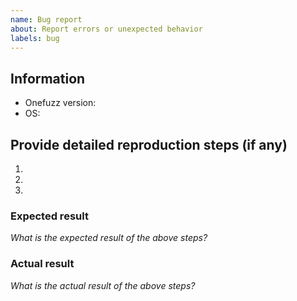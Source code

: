 ```yaml
---
name: Bug report
about: Report errors or unexpected behavior
labels: bug
---
```

<!-- Please read our Rules of Conduct: https://opensource.microsoft.com/codeofconduct/ -->
<!-- Please search existing issues to avoid creating duplicates. -->

## Information

- Onefuzz version:
- OS:

## Provide detailed reproduction steps (if any)

1.
2.
3.

### Expected result

_What is the expected result of the above steps?_

### Actual result

_What is the actual result of the above steps?_
